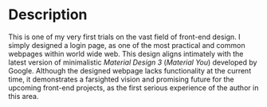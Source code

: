 # Description

This is one of my very first trials on the vast field of front-end design. I simply designed a login page, as one of the most practical and common webpages within world wide web. This design aligns intimately with the latest version of minimalistic *Material Design 3* (*Material You*) developed by Google. Although the designed webpage lacks functionality at the current time, it demonstrates a farsighted vision and promising future for the upcoming front-end projects, as the first serious experience of the author in this area.